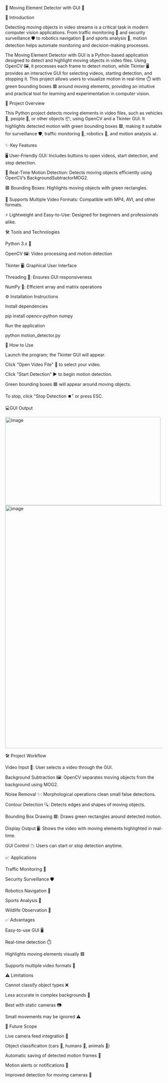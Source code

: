🚗 Moving Element Detector with GUI 👀

📝 Introduction

Detecting moving objects in video streams is a critical task in modern computer vision applications. From traffic monitoring 🚦 and security surveillance 🛡️ to robotics navigation 🤖 and sports analysis 🏀, motion detection helps automate monitoring and decision-making processes.

The Moving Element Detector with GUI is a Python-based application designed to detect and highlight moving objects in video files. Using OpenCV 🖼️, it processes each frame to detect motion, while Tkinter 🖥️ provides an interactive GUI for selecting videos, starting detection, and stopping it. This project allows users to visualize motion in real-time ⏱️ with green bounding boxes 🟩 around moving elements, providing an intuitive and practical tool for learning and experimentation in computer vision.

📌 Project Overview

This Python project detects moving elements in video files, such as vehicles 🚗, people 🧍, or other objects 📦, using OpenCV and a Tkinter GUI. It highlights detected motion with green bounding boxes 🟩, making it suitable for surveillance 🛡️, traffic monitoring 🚦, robotics 🤖, and motion analysis 📊.

✨ Key Features

🖥️ User-Friendly GUI: Includes buttons to open videos, start detection, and stop detection.

🚀 Real-Time Motion Detection: Detects moving objects efficiently using OpenCV’s BackgroundSubtractorMOG2.

🟩 Bounding Boxes: Highlights moving objects with green rectangles.

🎥 Supports Multiple Video Formats: Compatible with MP4, AVI, and other formats.

⚡ Lightweight and Easy-to-Use: Designed for beginners and professionals alike.

🛠️ Tools and Technologies

Python 3.x 🐍

OpenCV 🖼️: Video processing and motion detection

Tkinter 🖥️: Graphical User Interface

Threading 🧵: Ensures GUI responsiveness

NumPy 🔢: Efficient array and matrix operations

⚙️ Installation Instructions

Install dependencies

pip install opencv-python numpy


Run the application

python motion_detector.py

🎯 How to Use

Launch the program; the Tkinter GUI will appear.

Click "Open Video File" 📂 to select your video.

Click "Start Detection" ▶️ to begin motion detection.

Green bounding boxes 🟩 will appear around moving objects.

To stop, click "Stop Detection ⏹️" or press ESC.

💻GUI Output

<img width="497" height="282" alt="image" src="https://github.com/user-attachments/assets/761da3e3-f3ce-473d-9b0b-000d60387027" />


<img width="993" height="776" alt="image" src="https://github.com/user-attachments/assets/c776645d-cc87-4e09-a825-48950ac97695" />



🛠️ Project Workflow

Video Input 🎥: User selects a video through the GUI.

Background Subtraction 🖼️: OpenCV separates moving objects from the background using MOG2.

Noise Removal ✨: Morphological operations clean small false detections.

Contour Detection 🔍: Detects edges and shapes of moving objects.

Bounding Box Drawing 🟩: Draws green rectangles around detected motion.

Display Output 🖥️: Shows the video with moving elements highlighted in real-time.

GUI Control 🖱️: Users can start or stop detection anytime.

📈 Applications

Traffic Monitoring 🚦

Security Surveillance 🛡️

Robotics Navigation 🤖

Sports Analysis 🏀

Wildlife Observation 🐾

✅ Advantages

Easy-to-use GUI 🖥️

Real-time detection ⏱️

Highlights moving elements visually 🟩

Supports multiple video formats 🎥

⚠️ Limitations

Cannot classify object types ❌

Less accurate in complex backgrounds 🌁

Best with static cameras 📷

Small movements may be ignored ⚠️

🔮 Future Scope

Live camera feed integration 🎥

Object classification (cars 🚗, humans 🧍, animals 🐾)

Automatic saving of detected motion frames 💾

Motion alerts or notifications 🔔

Improved detection for moving cameras 🚙
